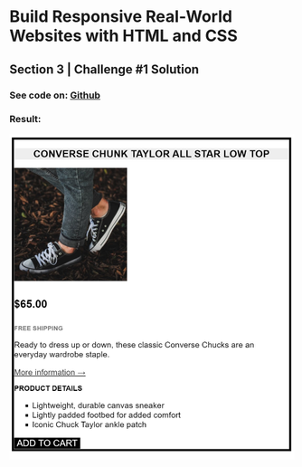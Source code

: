 # Build Responsive Real-World Websites with HTML and CSS

## Section 3 | Challenge #1 Solution

### See code on: [Github](../02-Challenges)

### Result:

![Result](screenshot.jpg)
